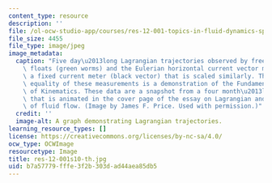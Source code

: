 ```yaml
---
content_type: resource
description: ''
file: /ol-ocw-studio-app/courses/res-12-001-topics-in-fluid-dynamics-spring-2010/b7a57779fffe3f2b303dad44aea85db5_res-12-001s10-th.jpg
file_size: 4455
file_type: image/jpeg
image_metadata:
  caption: "Five day\u2013long Lagrangian trajectories observed by freely\u2013drifting\
    \ floats (green worms) and the Eulerian horizontal current vector measured by\
    \ a fixed current meter (black vector) that is scaled similarly. The approximate\
    \ equality of these measurements is a demonstration of the Fundamental Principle\
    \ of Kinematics. These data are a snapshot from a four month\u2013long period\
    \ that is animated in the cover page of the essay on Lagrangian and Eulerian representations\
    \ of fluid flow. (Image by James F. Price. Used with permission.)"
  credit: ''
  image-alt: A graph demonstrating Lagrangian trajectories.
learning_resource_types: []
license: https://creativecommons.org/licenses/by-nc-sa/4.0/
ocw_type: OCWImage
resourcetype: Image
title: res-12-001s10-th.jpg
uid: b7a57779-fffe-3f2b-303d-ad44aea85db5
---
```

